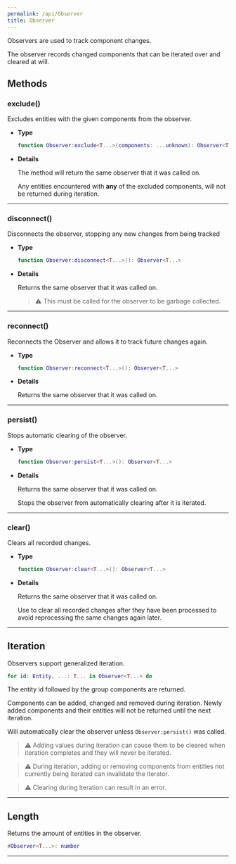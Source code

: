 ```yaml
---
permalink: /api/Observer
title: Observer
---
```


Observers are used to track component changes.

The observer records changed components that can be iterated over and cleared at will.

## Methods

### exclude()

Excludes entities with the given components from the observer.

- **Type**

    ```lua
    function Observer:exclude<T...>(components: ...unknown): Observer<T...>
    ```

- **Details**

    The method will return the same observer that it was called on.

    Any entities encountered with **any** of the excluded components, will not be returned during iteration.

---

### disconnect()

Disconnects the observer, stopping any new changes from being tracked

- **Type**

    ```lua
    function Observer:disconnect<T...>(): Observer<T...>
    ```

- **Details**

    Returns the same observer that it was called on.

    > ⚠️ This must be called for the observer to be garbage collected.

---

### reconnect()

Reconnects the Observer and allows it to track future changes again.

- **Type**

    ```lua
    function Observer:reconnect<T...>(): Observer<T...>
    ```

- **Details**

    Returns the same observer that it was called on.

---

### persist()

Stops automatic clearing of the observer.

- **Type**

    ```lua
    function Observer:persist<T...>(): Observer<T...>
    ```

- **Details**

    Returns the same observer that it was called on.

    Stops the observer from automatically clearing after it is iterated.

---

### clear()

Clears all recorded changes.

- **Type**

    ```lua
    function Observer:clear<T...>(): Observer<T...>
    ```

- **Details**

    Returns the same observer that it was called on.

    Use to clear all recorded changes after they have been processed to avoid reprocessing the same changes again later.

---

## Iteration

Observers support generalized iteration.

```lua
for id: Entity, ...: T... in Observer<T...> do
```

The entity id followed by the group components are returned.

Components can be added, changed and removed during iteration. Newly added components and their entities will not be returned until the next iteration.

Will automatically clear the observer unless `Observer:persist()` was called.

> ⚠️ Adding values during iteration can cause them to be cleared when
> iteration completes and they will never be iterated.

> ⚠️ During iteration, adding or removing components from entities not currently being iterated can invalidate the iterator.

> ⚠️ Clearing during iteration can result in an error.

---

## Length

Returns the amount of entities in the observer.

```lua
#Observer<T...>: number
```

---
